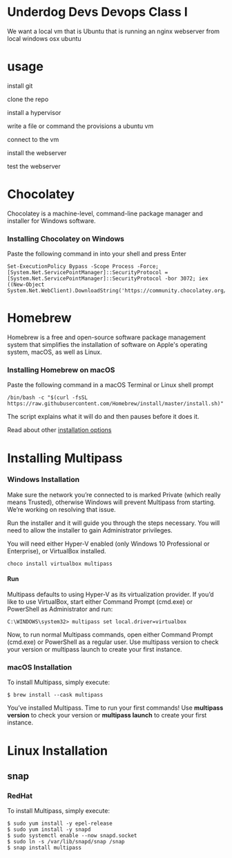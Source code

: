 # Underdog Devs Devops Class I

We want a local vm that is Ubuntu that is running an nginx webserver
from
local
windows
osx
ubuntu

# usage

install git

clone the repo

install a hypervisor

write a file or command the provisions a ubuntu vm

connect to the vm

install the webserver

test the webserver

# **Chocolatey**


Chocolatey is a machine-level, command-line package manager and installer for Windows software.


### Installing Chocolatey on Windows


Paste the following command in into your shell and press Enter

	Set-ExecutionPolicy Bypass -Scope Process -Force; [System.Net.ServicePointManager]::SecurityProtocol = [System.Net.ServicePointManager]::SecurityProtocol -bor 3072; iex ((New-Object System.Net.WebClient).DownloadString('https://community.chocolatey.org/install.ps1'))



# **Homebrew**


Homebrew is a free and open-source software package management system that simplifies the installation of software on Apple's operating system, macOS, as well as Linux.


### Installing Homebrew on macOS


Paste the following command in a macOS Terminal or Linux shell prompt

	/bin/bash -c "$(curl -fsSL https://raw.githubusercontent.com/Homebrew/install/master/install.sh)"

The script explains what it will do and then pauses before it does it. 

Read about other [installation options](https://docs.brew.sh/Installation)



# **Installing Multipass**



### Windows Installation


Make sure the network you’re connected to is marked Private (which really means Trusted), otherwise Windows will prevent Multipass from starting. We’re working on resolving that issue.  

Run the installer and it will guide you through the steps necessary. You will need to allow the installer to gain Administrator privileges.  

You will need either Hyper-V enabled (only Windows 10 Professional or Enterprise), or VirtualBox installed.  



	choco install virtualbox multipass

#### Run


Multipass defaults to using Hyper-V as its virtualization provider. If you’d like to use VirtualBox, start either Command Prompt (cmd.exe) or PowerShell as Administrator and run:

	C:\WINDOWS\system32> multipass set local.driver=virtualbox

Now, to run normal Multipass commands, open either Command Prompt (cmd.exe) or PowerShell as a regular user. Use multipass version to check your version or multipass launch to create your first instance.

### macOS Installation


To install Multipass, simply execute:

	$ brew install --cask multipass

You’ve installed Multipass. Time to run your first commands! Use **multipass version** to check your version or **multipass launch** to create your first instance.

# Linux Installation
## snap


### RedHat


To install Multipass, simply execute:

	$ sudo yum install -y epel-release
	$ sudo yum install -y snapd
	$ sudo systemctl enable --now snapd.socket
	$ sudo ln -s /var/lib/snapd/snap /snap
	$ snap install multipass
